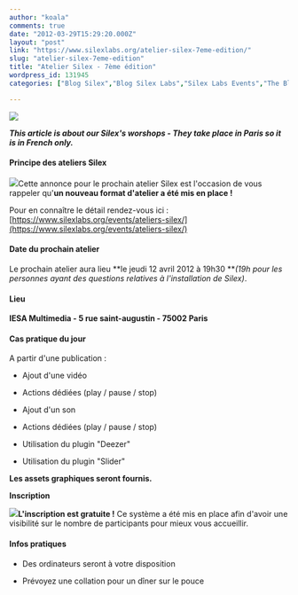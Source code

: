```yaml
---
author: "koala"
comments: true
date: "2012-03-29T15:29:20.000Z"
layout: "post"
link: "https://www.silexlabs.org/atelier-silex-7eme-edition/"
slug: "atelier-silex-7eme-edition"
title: "Atelier Silex - 7ème édition"
wordpress_id: 131945
categories: ["Blog Silex","Blog Silex Labs","Silex Labs Events","The Blog"]

---
```

![](https://www.silexlabs.org/wp-content/uploads/2012/03/atelier_12_041-677x223.png)

_**This article is about our Silex's worshops - They take place in Paris so it is in French only.**_

<!-- more -->


#### Principe des ateliers Silex


![](https://www.silexlabs.org/wp-content/uploads/2011/12/PTT1-300x179.jpg)Cette annonce pour le prochain atelier Silex est l'occasion de vous rappeler qu'**un nouveau format d'atelier a été mis en place !**

Pour en connaître le détail rendez-vous ici : [https://www.silexlabs.org/events/ateliers-silex/](https://www.silexlabs.org/events/ateliers-silex/)


#### Date du prochain atelier


Le prochain atelier aura lieu **le jeudi 12 avril 2012 à 19h30 **_(19h pour les personnes ayant des questions relatives à l'installation de Silex)_.


#### Lieu


**IESA Multimedia - 5 rue saint-augustin - 75002 Paris**


#### Cas pratique du jour


A partir d'une publication :




  * Ajout d'une vidéo


  * Actions dédiées (play / pause / stop)


  * Ajout d'un son


  * Actions dédiées (play / pause / stop)


  * Utilisation du plugin "Deezer"


  * Utilisation du plugin "Slider"


**Les assets graphiques seront fournis.**

**Inscription**

[![](https://www.silexlabs.org/wp-content/uploads/2011/12/icone_inscription11.png)](http://ptt.eventbrite.com/)**L'inscription est gratuite !** Ce système a été mis en place afin d'avoir une visibilité sur le nombre de participants pour mieux vous accueillir.


#### Infos pratiques






  * Des ordinateurs seront à votre disposition


  * Prévoyez une collation pour un dîner sur le pouce



